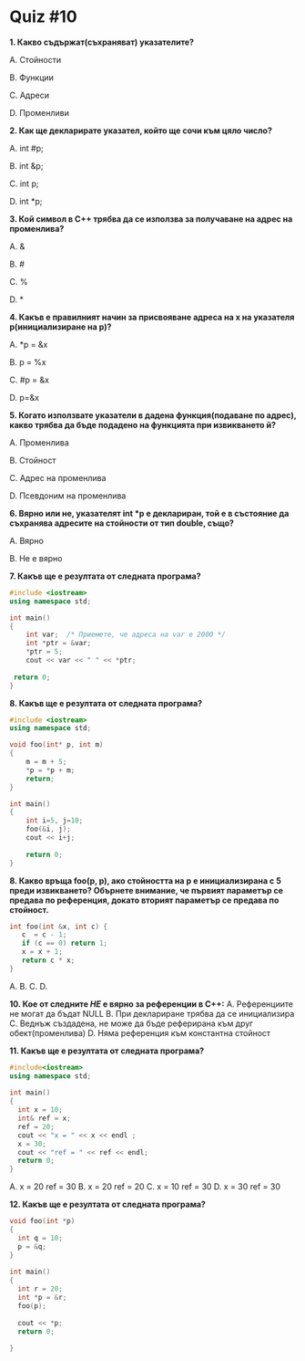 # Quiz #10

**1. Какво съдържат(съхраняват) указателите?**

А. Стойности

В. Функции

С. Адреси

D. Променливи


**2. Как ще декларирате указател, който ще сочи към цяло число?**    

A. int #p;

B. int &p;

C. int p;

D. int \*p;


**3. Кой символ в C++ трябва да се използва за получаване на адрес на променлива?**

A. &

B. #

C. %

D. \*


**4. Какъв е правилният начин за присвояване адреса на x на указателя р(инициализиране на р)?**

А. \*p = &x

B. p = %x

C. #p = &x

D. p=&x


**5. Когато използвате указатели в дадена функция(подаване по адрес), какво трябва да бъде подадено на функцията при извикването й?**

А. Променлива

B. Стойност

C. Адрес на променлива

D. Псевдоним на променлива


**6. Вярно или не, указателят int \*p е деклариран, той е в състояние да съхранява адресите на стойности от тип double, също?**

A. Вярно

В. Не е вярно


**7. Какъв ще е резултата от следната програма?**
```c++
#include <iostream>
using namespace std; 

int main()
{
    int var;  /* Приемете, че адреса на var е 2000 */
    int *ptr = &var;
    *ptr = 5;
    cout << var << " " << *ptr;
             
 return 0;
}
```

**8. Какъв ще е резултата от следната програма?**
```c++
#include <iostream>
using namespace std; 

void fоо(int* p, int m)
{
    m = m + 5;
    *p = *p + m;
    return;
}

int main()
{
    int i=5, j=10;
    foo(&i, j);
    cout << i+j;
    
    return 0;
}
```

**8. Каквo връща foo(p, p), ако стойността на p е инициализирана с 5 преди извикването? Обърнете внимание, че първият параметър се предава по референция, докато вторият параметър се предава по стойност.**
```c++
int foo(int &x, int c) {
   c  = c - 1;
   if (c == 0) return 1;
   x = x + 1;
   return c * x;
} 
```

A. 
B. 
C. 
D. 

**10. Кое от следните *НЕ* е вярно за референции в C++:**
A. Референциите не могат да бъдат NULL
B. При деклариране трябва да се инициализира
C. Веднъж създадена, не може да бъде реферирана към друг обект(променлива)
D. Няма референция към константна стойност

**11. Какъв ще е резултата от следната програма?**
```c++
#include<iostream>
using namespace std;
 
int main()
{
  int x = 10;
  int& ref = x;
  ref = 20;
  cout << "x = " << x << endl ;
  x = 30;
  cout << "ref = " << ref << endl;
  return 0;
}
```
A.
    x = 20
    ref = 30
B.
    x = 20
    ref = 20
C.
    x = 10
    ref = 30
D.
    x = 30
    ref = 30

**12. Какъв ще е резултата от следната програма?**
```c++
void foo(int *p) 
{ 
  int q = 10; 
  p = &q; 
}     
   
int main() 
{ 
  int r = 20; 
  int *p = &r; 
  foo(p); 
  
  cout << *p; 
  return 0; 
  
}
```
